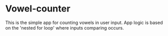 # Vowel-counter
This is the simple app for counting vowels in user input.
App logic is based on the 'nested for loop' where inputs comparing occurs.
